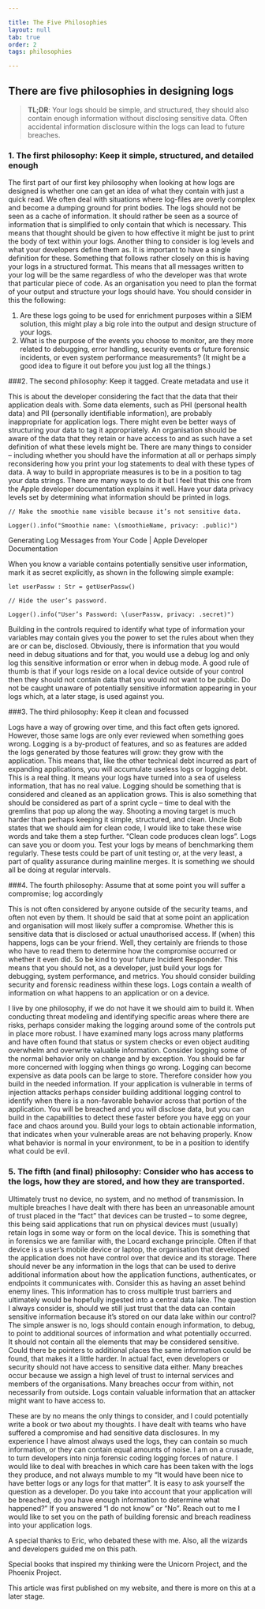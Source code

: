 ```yaml
---

title: The Five Philosophies 
layout: null
tab: true
order: 2
tags: philosophies

---
```


## There are five philosophies in designing logs

> **TL;DR**: Your logs should be simple, and structured, they should also contain enough information without disclosing sensitive data. Often accidental information disclosure within the logs can lead to future breaches.

### 1. The first philosophy: Keep it simple, structured, and detailed enough

The first part of our first key philosophy when looking at how logs are designed is whether one can get an idea of
what they contain with just a quick read. We often deal with situations where log-files are overly complex and become
a dumping ground for print bodies. The logs should not be seen as a cache of information. It should rather be seen as
a source of information that is simplified to only contain that which is necessary. This means that thought should be
given to how effective it might be just to print the body of text within your logs. Another thing to consider is log
levels and what your developers define them as. It is important to have a single definition for these. Something that
follows rather closely on this is having your logs in a structured format. This means that all messages written to
your log will be the same regardless of who the developer was that wrote that particular piece of code. As an
organisation you need to plan the format of your output and structure your logs should have. You should consider in
this the following:
   
   1. Are these logs going to be used for enrichment purposes within a SIEM solution, this might play a big role into the output and design structure of your logs.
   1. What is the purpose of the events you choose to monitor, are they more related to debugging, error handling, security events or future forensic incidents, or even system performance measurements? (It might be a good idea to figure it out before you just log all the things.)

###2. The second philosophy: Keep it tagged. Create metadata and use it

This is about the developer considering the fact that the data that their application deals with. Some data elements,
such as PHI (personal health data) and PII (personally identifiable information), are probably inappropriate for
application logs. There might even be better ways of structuring your data to tag it appropriately. An organisation
should be aware of the data that they retain or have access to and as such have a set definition of what these levels
might be. There are many things to consider – including whether you should have the information at all or perhaps simply
reconsidering how you print your log statements to deal with these types of data. A way to build in appropriate measures
is to be in a position to tag your data strings. There are many ways to do it but I feel that this one from the Apple
developer documentation explains it well. Have your data privacy levels set by determining what information should be
printed in logs.

    // Make the smoothie name visible because it’s not sensitive data.
    
    Logger().info("Smoothie name: \(smoothieName, privacy: .public)")

Generating Log Messages from Your Code | Apple Developer Documentation

When you know a variable contains potentially sensitive user information, mark it as secret explicitly, as shown in the
following simple example:

    let userPassw : Str = getUserPassw()
    
    // Hide the user’s password.
    
    Logger().info("User’s Password: \(userPassw, privacy: .secret)")

Building in the controls required to identify what type of information your variables may contain gives you the power to
set the rules about when they are or can be, disclosed. Obviously, there is information that you would need in debug
situations and for that, you would use a debug log and only log this sensitive information or error when in debug mode.
A good rule of thumb is that if your logs reside on a local device outside of your control then they should not contain
data that you would not want to be public. Do not be caught unaware of potentially sensitive information appearing in
your logs which, at a later stage, is used against you.

###3. The third philosophy: Keep it clean and focussed

Logs have a way of growing over time, and this fact often gets ignored. However, those same logs are only ever reviewed
when something goes wrong. Logging is a by-product of features, and so as features are added the logs generated by those
features will grow: they grow with the application. This means that, like the other technical debt incurred as part of
expanding applications, you will accumulate useless logs or logging debt. This is a real thing. It means your logs have
turned into a sea of useless information, that has no real value. Logging should be something that is considered and
cleaned as an application grows. This is also something that should be considered as part of a sprint cycle – time to
deal with the gremlins that pop up along the way. Shooting a moving target is much harder than perhaps keeping it
simple, structured, and clean. Uncle Bob states that we should aim for clean code, I would like to take these wise words
and take them a step further. “Clean code produces clean logs”. Logs can save you or doom you. Test your logs by means
of benchmarking them regularly. These tests could be part of unit testing or, at the very least, a part of quality
assurance during mainline merges. It is something we should all be doing at regular intervals.

###4. The fourth philosophy: Assume that at some point you will suffer a compromise; log accordingly

This is not often considered by anyone outside of the security teams, and often not even by them. It should be said that
at some point an application and organisation will most likely suffer a compromise. Whether this is sensitive data that
is disclosed or actual unauthorised access. If (when) this happens, logs can be your friend. Well, they certainly are
friends to those who have to read them to determine how the compromise occurred or whether it even did. So be kind to
your future Incident Responder. This means that you should not, as a developer, just build your logs for debugging,
system performance, and metrics. You should consider building security and forensic readiness within these logs. Logs
contain a wealth of information on what happens to an application or on a device.

I live by one philosophy, if we do not have it we should aim to build it. When conducting threat modeling and
identifying specific areas where there are risks, perhaps consider making the logging around some of the controls put in
place more robust. I have examined many logs across many platforms and have often found that status or system checks or
even object auditing overwhelm and overwrite valuable information. Consider logging some of the normal behavior only on
change and by exception. You should be far more concerned with logging when things go wrong. Logging can become
expensive as data pools can be large to store. Therefore consider how you build in the needed information. If your
application is vulnerable in terms of injection attacks perhaps consider building additional logging control to identify
when there is a non-favorable behavior across that portion of the application. You will be breached and you will
disclose data, but you can build in the capabilities to detect these faster before you have egg on your face and chaos
around you. Build your logs to obtain actionable information, that indicates when your vulnerable areas are not behaving
properly. Know what behavior is normal in your environment, to be in a position to identify what could be evil.

### 5. The fifth (and final) philosophy: Consider who has access to the logs, how they are stored, and how they are transported.

Ultimately trust no device, no system, and no method of transmission. In multiple breaches I have dealt with there has
been an unreasonable amount of trust placed in the “fact” that devices can be trusted – to some degree, this being said
applications that run on physical devices must (usually) retain logs in some way or form on the local device. This is
something that in forensics we are familiar with, the Locard exchange principle. Often if that device is a user’s mobile
device or laptop, the organisation that developed the application does not have control over that device and its
storage. There should never be any information in the logs that can be used to derive additional information about how
the application functions, authenticates, or endpoints it communicates with. Consider this as having an asset behind
enemy lines. This information has to cross multiple trust barriers and ultimately would be hopefully ingested into a
central data lake. The question I always consider is, should we still just trust that the data can contain sensitive
information because it’s stored on our data lake within our control? The simple answer is no, logs should contain enough
information, to debug, to point to additional sources of information and what potentially occurred. It should not
contain all the elements that may be considered sensitive. Could there be pointers to additional places the same
information could be found, that makes it a little harder. In actual fact, even developers or security should not have
access to sensitive data either. Many breaches occur because we assign a high level of trust to internal services and
members of the organisations. Many breaches occur from within, not necessarily from outside. Logs contain valuable
information that an attacker might want to have access to.

These are by no means the only things to consider, and I could potentially write a book or two about my thoughts. I have
dealt with teams who have suffered a compromise and had sensitive data disclosures. In my experience I have almost
always used the logs, they can contain so much information, or they can contain equal amounts of noise. I am on a
crusade, to turn developers into ninja forensic coding logging forces of nature. I would like to deal with breaches in
which care has been taken with the logs they produce, and not always mumble to my “It would have been nice to have
better logs or any logs for that matter”. It is easy to ask yourself the question as a developer. Do you take into
account that your application will be breached, do you have enough information to determine what happened?” If you
answered “I do not know” or “No”. Reach out to me I would like to set you on the path of building forensic and breach
readiness into your application logs.

A special thanks to Eric, who debated these with me. Also, all the wizards and developers guided me on this path.

Special books that inspired my thinking were the Unicorn Project, and the Phoenix Project.

This article was first published on my website, and there is more on this at a later stage.
